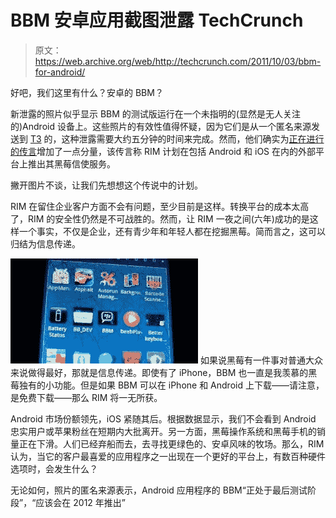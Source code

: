 # BBM 安卓应用截图泄露 TechCrunch

> 原文：<https://web.archive.org/web/http://techcrunch.com/2011/10/03/bbm-for-android/>

好吧，我们这里有什么？安卓的 BBM？

新泄露的照片似乎显示 BBM 的测试版运行在一个未指明的(显然是无人关注的)Android 设备上。这些照片的有效性值得怀疑，因为它们是从一个匿名来源发送到 [T3](https://web.archive.org/web/20230205012142/http://www.t3.com/news/bbm-for-android-pictures-leak-ahead-of-official-rollout) 的，这种泄露需要大约五分钟的时间来完成。然而，他们确实为[正在进行的传言](https://web.archive.org/web/20230205012142/http://www.bgr.com/2011/03/03/exclusive-blackberry-messenger-will-launch-on-android-and-ios/)增加了一点分量，该传言称 RIM 计划在包括 Android 和 iOS 在内的外部平台上推出其黑莓信使服务。

撇开图片不谈，让我们先想想这个传说中的计划。

RIM 在留住企业客户方面不会有问题，至少目前是这样。转换平台的成本太高了，RIM 的安全性仍然是不可战胜的。然而，让 RIM 一夜之间(六年)成功的是这样一个事实，不仅是企业，还有青少年和年轻人都在挖掘黑莓。简而言之，这可以归结为信息传递。

[![](img/b6c0bdd86de47c716803e1cd701c7a56.png "BBM_OnAndroid_2")](https://web.archive.org/web/20230205012142/https://techcrunch.com/wp-content/uploads/2011/10/bbm_onandroid_2.jpg) 如果说黑莓有一件事对普通大众来说做得最好，那就是信息传递。即使有了 iPhone，BBM 也一直是我羡慕的黑莓独有的小功能。但是如果 BBM 可以在 iPhone 和 Android 上下载——请注意，是免费下载——那么 RIM 将一无所获。

Android 市场份额领先，iOS 紧随其后。根据数据显示，我们不会看到 Android 忠实用户或苹果粉丝在短期内大批离开。另一方面，黑莓操作系统和黑莓手机的销量正在下滑。人们已经弃船而去，去寻找更绿色的、安卓风味的牧场。那么，RIM 认为，当它的客户最喜爱的应用程序之一出现在一个更好的平台上，有数百种硬件选项时，会发生什么？

无论如何，照片的匿名来源表示，Android 应用程序的 BBM“正处于最后测试阶段”，“应该会在 2012 年推出”